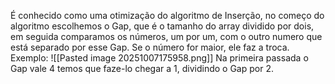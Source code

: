 
É conhecido como uma otimização do algoritmo de Inserção, no começo do algoritmo escolhemos o Gap, que é o tamanho do array dividido por dois, em seguida comparamos os números, um por um, com o outro numero que está separado por esse Gap. Se o número for maior, ele faz a troca.
Exemplo:
![[Pasted image 20251007175958.png]]
Na primeira passada o Gap vale 4 temos que faze-lo chegar a 1, dividindo o Gap por 2.
